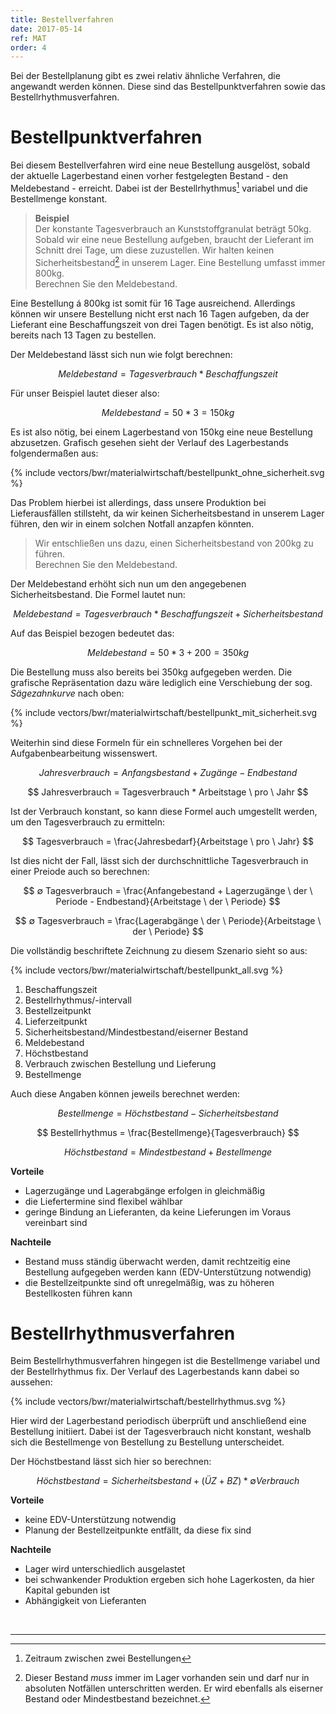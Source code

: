 ```yaml
---
title: Bestellverfahren
date: 2017-05-14
ref: MAT
order: 4
---
```


Bei der Bestellplanung gibt es zwei relativ ähnliche Verfahren, die angewandt werden können.
Diese sind das Bestellpunktverfahren sowie das Bestellrhythmusverfahren.


# Bestellpunktverfahren

Bei diesem Bestellverfahren wird eine neue Bestellung ausgelöst, sobald der aktuelle Lagerbestand einen vorher festgelegten Bestand - den Meldebestand - erreicht. Dabei ist der Bestellrhythmus[^1] variabel und die Bestellmenge konstant.

> **Beispiel**  
> Der konstante Tagesverbrauch an Kunststoffgranulat beträgt 50kg.
> Sobald wir eine neue Bestellung aufgeben, braucht der Lieferant im Schnitt drei Tage, um diese zuzustellen.
> Wir halten keinen Sicherheitsbestand[^2] in unserem Lager.
> Eine Bestellung umfasst immer 800kg.  
> Berechnen Sie den Meldebestand.

Eine Bestellung á 800kg ist somit für 16 Tage ausreichend. Allerdings können wir unsere Bestellung nicht erst nach 16 Tagen aufgeben, da der Lieferant eine Beschaffungszeit von drei Tagen benötigt. Es ist also nötig, bereits nach 13 Tagen zu bestellen.

Der Meldebestand lässt sich nun wie folgt berechnen:

$$ Meldebestand = Tagesverbrauch * Beschaffungszeit $$

Für unser Beispiel lautet dieser also:

$$ Meldebestand = 50 * 3 = 150kg $$

Es ist also nötig, bei einem Lagerbestand von 150kg eine neue Bestellung abzusetzen.
Grafisch gesehen sieht der Verlauf des Lagerbestands folgendermaßen aus:

{% include vectors/bwr/materialwirtschaft/bestellpunkt_ohne_sicherheit.svg %}

Das Problem hierbei ist allerdings, dass unsere Produktion bei Lieferausfällen stillsteht, da wir keinen Sicherheitsbestand in unserem Lager führen, den wir in einem solchen Notfall anzapfen könnten.

> Wir entschließen uns dazu, einen Sicherheitsbestand von 200kg zu führen.  
> Berechnen Sie den Meldebestand.

Der Meldebestand erhöht sich nun um den angegebenen Sicherheitsbestand. Die Formel lautet nun:

$$ Meldebestand = Tagesverbrauch * Beschaffungszeit + Sicherheitsbestand $$

Auf das Beispiel bezogen bedeutet das:

$$ Meldebestand = 50 * 3 + 200 = 350kg $$

Die Bestellung muss also bereits bei 350kg aufgegeben werden.
Die grafische Repräsentation dazu wäre lediglich eine Verschiebung der sog. *Sägezahnkurve* nach oben:

{% include vectors/bwr/materialwirtschaft/bestellpunkt_mit_sicherheit.svg %}

Weiterhin sind diese Formeln für ein schnelleres Vorgehen bei der Aufgabenbearbeitung wissenswert.

$$ Jahresverbrauch = Anfangsbestand + Zugänge - Endbestand $$

$$ Jahresverbrauch = Tagesverbrauch * Arbeitstage \ pro \ Jahr $$

Ist der Verbrauch konstant, so kann diese Formel auch umgestellt werden, um den Tagesverbrauch zu ermitteln:

$$ Tagesverbrauch = \frac{Jahresbedarf}{Arbeitstage \ pro \ Jahr} $$

Ist dies nicht der Fall, lässt sich der durchschnittliche Tagesverbrauch in einer Preiode auch so berechnen:

$$ ∅ Tagesverbrauch =  \frac{Anfangebestand + Lagerzugänge \ der \ Periode - Endbestand}{Arbeitstage \ der \ Periode} $$

$$ ∅ Tagesverbrauch =  \frac{Lagerabgänge \ der \ Periode}{Arbeitstage \ der \ Periode} $$

Die vollständig beschriftete Zeichnung zu diesem Szenario sieht so aus:

{% include vectors/bwr/materialwirtschaft/bestellpunkt_all.svg %}

1. Beschaffungszeit
2. Bestellrhythmus/-intervall
3. Bestellzeitpunkt
4. Lieferzeitpunkt
5. Sicherheitsbestand/Mindestbestand/eiserner Bestand
6. Meldebestand
7. Höchstbestand
8. Verbrauch zwischen Bestellung und Lieferung
9. Bestellmenge

Auch diese Angaben können jeweils berechnet werden:

$$ Bestellmenge = Höchstbestand - Sicherheitsbestand $$

$$ Bestellrhythmus = \frac{Bestellmenge}{Tagesverbrauch} $$

$$ Höchstbestand = Mindestbestand + Bestellmenge $$

**Vorteile**
- Lagerzugänge und Lagerabgänge erfolgen in gleichmäßig
- die Liefertermine sind flexibel wählbar
- geringe Bindung an Lieferanten, da keine Lieferungen im Voraus vereinbart sind

**Nachteile**
- Bestand muss ständig überwacht werden, damit rechtzeitig eine Bestellung aufgegeben werden kann (EDV-Unterstützung notwendig)
- die Bestellzeitpunkte sind oft unregelmäßig, was zu höheren Bestellkosten führen kann


# Bestellrhythmusverfahren

Beim Bestellrhythmusverfahren hingegen ist die Bestellmenge variabel und der Bestellrhythmus fix.
Der Verlauf des Lagerbestands kann dabei so aussehen:

{% include vectors/bwr/materialwirtschaft/bestellrhythmus.svg %}

Hier wird der Lagerbestand periodisch überprüft und anschließend eine Bestellung initiiert.
Dabei ist der Tagesverbrauch nicht konstant, weshalb sich die Bestellmenge von Bestellung zu Bestellung unterscheidet.

Der Höchstbestand lässt sich hier so berechnen:

$$ Höchstbestand = Sicherheitsbestand + (ÜZ + BZ) * ∅ Verbrauch $$

**Vorteile**
- keine EDV-Unterstützung notwendig
- Planung der Bestellzeitpunkte entfällt, da diese fix sind

**Nachteile**
- Lager wird unterschiedlich ausgelastet
- bei schwankender Produktion ergeben sich hohe Lagerkosten, da hier Kapital gebunden ist
- Abhängigkeit von Lieferanten


<br>

---
[^1]: Zeitraum zwischen zwei Bestellungen
[^2]: Dieser Bestand *muss* immer im Lager vorhanden sein und darf nur in absoluten Notfällen unterschritten werden. Er wird ebenfalls als eiserner Bestand oder Mindestbestand bezeichnet.

